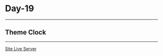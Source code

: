 # Day-19

---

## Theme Clock

---

[Site Live Server](https://krantos-dev.github.io/Day-19---Theme-Clock/)


